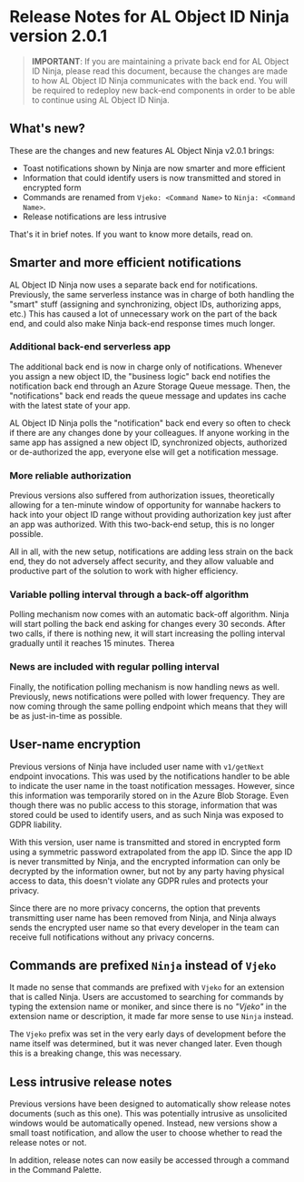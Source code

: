 # Release Notes for AL Object ID Ninja version 2.0.1

> **IMPORTANT**: If you are maintaining a private back end for AL Object ID Ninja, please read this document,
because the changes are made to how AL Object ID Ninja communicates with the back end. You will be required to
redeploy new back-end components in order to be able to continue using AL Object ID Ninja.

## What's new?

These are the changes and new features AL Object Ninja v2.0.1 brings:
* Toast notifications shown by Ninja are now smarter and more efficient
* Information that could identify users is now transmitted and stored in encrypted form
* Commands are renamed from `Vjeko: <Command Name>` to `Ninja: <Command Name>`.
* Release notifications are less intrusive

That's it in brief notes. If you want to know more details, read on.

## Smarter and more efficient notifications

AL Object ID Ninja now uses a separate back end for notifications. Previously, the same serverless instance
was in charge of both handling the "smart" stuff (assigning and synchronizing, object IDs, authorizing apps,
etc.) This has caused a lot of unnecessary work on the part of the back end, and could also make Ninja back-end
response times much longer.

### Additional back-end serverless app

The additional back end is now in charge only of notifications. Whenever you assign a new object ID, the
"business logic" back end notifies the notification back end through an Azure Storage Queue message. Then,
the "notifications" back end reads the queue message and updates ins cache with the latest state of your app.

AL Object ID Ninja polls the "notification" back end every so often to check if there are any changes done by
your colleagues. If anyone working in the same app has assigned a new object ID, synchronized objects, 
authorized or de-authorized the app, everyone else will get a notification message.

### More reliable authorization

Previous versions also suffered from authorization issues, theoretically allowing for a ten-minute window of
opportunity for wannabe hackers to hack into your object ID range without providing authorization key just
after an app was authorized. With this two-back-end setup, this is no longer possible.

All in all, with the new setup, notifications are adding less strain on the back end, they do not adversely
affect security, and they allow valuable and productive part of the solution to work with higher efficiency.


### Variable polling interval through a back-off algorithm

Polling mechanism now comes with an automatic back-off algorithm. Ninja will start polling the back end asking
for changes every 30 seconds. After two calls, if there is nothing new, it will start increasing the polling
interval gradually until it reaches 15 minutes. Therea

### News are included with regular polling interval

Finally, the notification polling mechanism is now handling news as well. Previously, news notifications were
polled with lower frequency. They are now coming through the same polling endpoint which means that they will
be as just-in-time as possible.

## User-name encryption

Previous versions of Ninja have included user name with `v1/getNext` endpoint invocations. This was used by the
notifications handler to be able to indicate the user name in the toast notification messages. However, since
this information was temporarily stored on in the Azure Blob Storage. Even though there was no public access to
this storage, information that was stored could be used to identify users, and as such Ninja was exposed to
GDPR liability.

With this version, user name is transmitted and stored in encrypted form using a symmetric password extrapolated
from the app ID. Since the app ID is never transmitted by Ninja, and the encrypted information can only be
decrypted by the information owner, but not by any party having physical access to data, this doesn't violate
any GDPR rules and protects your privacy.

Since there are no more privacy concerns, the option that prevents transmitting user name has been removed from
Ninja, and Ninja always sends the encrypted user name so that every developer in the team can receive full
notifications without any privacy concerns.

## Commands are prefixed `Ninja` instead of `Vjeko`

It made no sense that commands are prefixed with `Vjeko` for an extension that is called Ninja. Users are
accustomed to searching for commands by typing the extension name or moniker, and since there is no *"Vjeko"* in 
the extension name or description, it made far more sense to use `Ninja` instead.

The `Vjeko` prefix was set in the very early days of development before the name itself was determined, but it
was never changed later. Even though this is a breaking change, this was necessary.

## Less intrusive release notes

Previous versions have been designed to automatically show release notes documents (such as this one). This was
potentially intrusive as unsolicited windows would be automatically opened. Instead, new versions show a small
toast notification, and allow the user to choose whether to read the release notes or not.

In addition, release notes can now easily be accessed through a command in the Command Palette.
